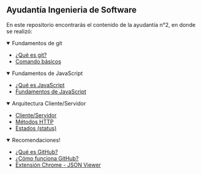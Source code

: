 ## Ayudantía Ingenieria de Software

En este repositorio encontrarás el contenido de la ayudantía n°2, en donde se realizó:

<details open>
<summary>Fundamentos de git</summary>

- [¿Qué es git?](./Fundamentos%20de%20git/git.md)
- [Comando básicos](./Fundamentos%20de%20git/comandosBásicos.md)

</details>

<details open>
<summary>Fundamentos de JavaScript</summary>

- [¿Qué es JavaScript](./Fundamentos%20de%20JavaScript/JavaScript.md)
- [Fundamentos de JavaScript](./Fundamentos%20de%20JavaScript/Fundamentosjavascript.md)

</details>

<details open>
<summary>Arquitectura Cliente/Servidor</summary>

- [Cliente/Servidor](./Arquitectura%20Cliente-Servidor/Cliente-Servidor.md)
- [Métodos HTTP](./Arquitectura%20Cliente-Servidor/MétodosHTTP.md)
- [Estados (status)](./Arquitectura%20Cliente-Servidor/Estados.md)

</details>

<details open>
<summary>Recomendaciones!</summary>

- [¿Qué es GitHub?](./Recomendaciones/GitHub.md)
- [¿Cómo funciona GitHub?](./Recomendaciones/Funcion-GitHub.md)
- [Extensión Chrome - JSON Viewer](./Recomendaciones/JSON-Viewer.md)

</details>